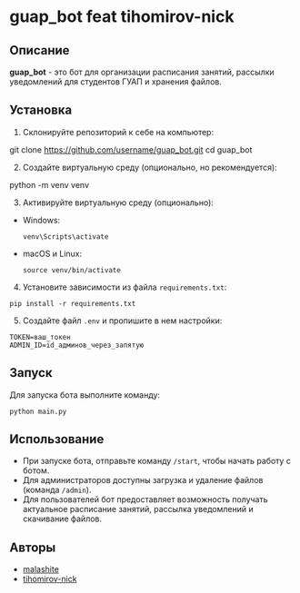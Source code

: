 # guap_bot feat tihomirov-nick

## Описание

**guap_bot** - это бот для организации расписания занятий, рассылки уведомлений для студентов ГУАП и хранения файлов.

## Установка

1. Склонируйте репозиторий к себе на компьютер:

  git clone https://github.com/username/guap_bot.git
  cd guap_bot


2. Создайте виртуальную среду (опционально, но рекомендуется):

  python -m venv venv


3. Активируйте виртуальную среду (опционально):

- Windows:

  ```
  venv\Scripts\activate
  ```

- macOS и Linux:

  ```
  source venv/bin/activate
  ```

4. Установите зависимости из файла `requirements.txt`:

  ```
  pip install -r requirements.txt
  ```


5. Создайте файл `.env` и пропишите в нем настройки:
  ```
  TOKEN=ваш_токен
  ADMIN_ID=id_админов_через_запятую
  ```
  
## Запуск

  Для запуска бота выполните команду:
  ```
  python main.py
  ```

## Использование

- При запуске бота, отправьте команду `/start`, чтобы начать работу с ботом.
- Для администраторов доступны загрузка и удаление файлов (команда `/admin`).
- Для пользователей бот предоставляет возможность получать актуальное расписание занятий, рассылка уведомлений и скачивание файлов.

## Авторы

- [malashite](https://github.com/malashite)
- [tihomirov-nick](https://github.com/tihomirov-nick)



